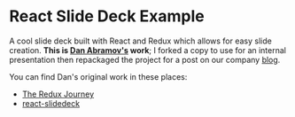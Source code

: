 # React Slide Deck Example

A cool slide deck built with React and Redux which allows for easy slide creation. __This is [Dan Abramov's](https://github.com/gaearon) work__; I forked a copy to use for an internal presentation then repackaged the project for a post on our company [blog](http://www.evolvingmedia.net/).

You can find Dan's original work in these places:

* [The Redux Journey](https://github.com/gaearon/the-redux-journey)
* [react-slidedeck](https://github.com/raganw/react-slidedeck)

